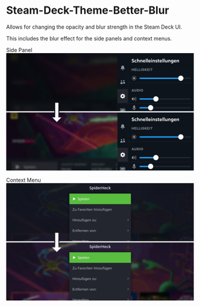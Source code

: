 # Steam-Deck-Theme-Better-Blur

Allows for changing the opacity and blur strength in the Steam Deck UI.

This includes the blur effect for the side panels and context menus.

Side Panel
![Side Panel](/preview.jpg)

Context Menu
![Context Menu](/preview2.jpg)
